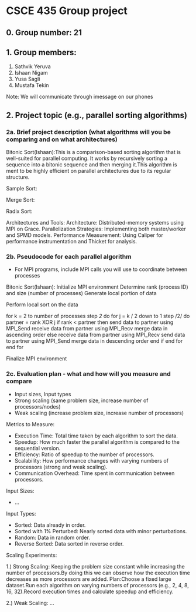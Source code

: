 # CSCE 435 Group project

## 0. Group number: 21

## 1. Group members:
1. Sathvik Yeruva
2. Ishaan Nigam
3. Yusa Sagli
4. Mustafa Tekin
   
Note: We will communicate through imessage on our phones  
## 2. Project topic (e.g., parallel sorting algorithms)

### 2a. Brief project description (what algorithms will you be comparing and on what architectures)

Bitonic Sort(Ishaan):This is a comparison-based sorting algorithm that is well-suited for parallel computing. It works by recursively sorting a sequence into a
bitonic sequence and then merging it.This algorithm is ment to be highly efficient on parallel architectures due to its regular structure.
    
Sample Sort:
  
Merge Sort:
  
Radix Sort:

Architectures and Tools:
   Architecture: Distributed-memory systems using MPI on Grace.
   Parallelization Strategies: Implementing both master/worker and SPMD models.
   Performance Measurement: Using Caliper for performance instrumentation and Thicket for analysis.
  

### 2b. Pseudocode for each parallel algorithm
- For MPI programs, include MPI calls you will use to coordinate between processes

Bitonic Sort(Ishaan):
Initialize MPI environment
Determine rank (process ID) and size (number of processes)
Generate local portion of data

Perform local sort on the data

for k = 2 to number of processes step *2* do
    for j = k / 2 down to 1 step /2/ do
        partner = rank XOR j
        if rank < partner then
            send data to partner using MPI_Send
            receive data from partner using MPI_Recv
            merge data in ascending order
        else
            receive data from partner using MPI_Recv
            send data to partner using MPI_Send
            merge data in descending order
        end if
    end for
end for

Finalize MPI environment



### 2c. Evaluation plan - what and how will you measure and compare
- Input sizes, Input types
- Strong scaling (same problem size, increase number of processors/nodes)
- Weak scaling (increase problem size, increase number of processors)

Metrics to Measure:
- Execution Time: Total time taken by each algorithm to sort the data.
- Speedup: How much faster the parallel algorithm is compared to the sequential version.
- Efficiency: Ratio of speedup to the number of processors.
- Scalability: How performance changes with varying numbers of processors (strong and weak scaling).
- Communication Overhead: Time spent in communication between processors.
  
Input Sizes:
- ...
  
Input Types:
- Sorted: Data already in order.
- Sorted with 1% Perturbed: Nearly sorted data with minor perturbations.
- Random: Data in random order.
- Reverse Sorted: Data sorted in reverse order.

Scaling Experiments:

   1.) Strong Scaling: 
      Keeping the problem size constant while increasing the number of processors.By doing this we can observe how the execution time decreases as more processors        are added.
      Plan:Choose a fixed large dataset.Run each algorithm on varying numbers of processors (e.g., 2, 4, 8, 16, 32).Record execution times and calculate speedup          and efficiency.
   
2.) Weak Scaling:
...
